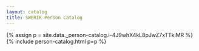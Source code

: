 ```yaml
---
layout: catalog
title: SWERIK Person Catalog
---
```

{% assign p = site.data._person-catalog.i-4J9whX4kL8pJwZ7xTTkiMR %}
{% include person-catalog.html p=p %}

